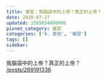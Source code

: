 ```yaml
---
title: 複習：我腦袋中的上帝？真正的上帝？
date: 2020-07-27
updated: 1595854800000
pixnet_category: 複習
categories: ['4. 其他', '複習']
tags: []
sidebar: 
---
```


<p>我腦袋中的上帝？真正的上帝？<br/>
<a href="/posts/269191336" target="_blank">/posts/269191336</a></p>
<p> </p>
